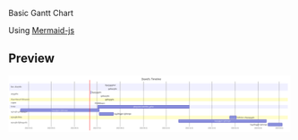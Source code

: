 Basic Gantt Chart

Using [Mermaid-js](https://mermaid-js.github.io/mermaid/#/)


## Preview
![Screenshot](Screenshot_20220621_131212.png)



